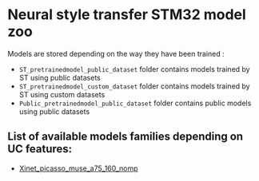 # Neural style transfer STM32 model zoo

Models are stored depending on the way they have been trained :
* `ST_pretrainedmodel_public_dataset` folder contains models trained by ST using public datasets
* `ST_pretrainedmodel_custom_dataset` folder contains models trained by ST using custom datasets
* `Public_pretrainedmodel_public_dataset` folder contains public models using public datasets

## List of available models families depending on UC features:
* [Xinet_picasso_muse_a75_160_nomp](./xinet_picasso_muse/README.md)

